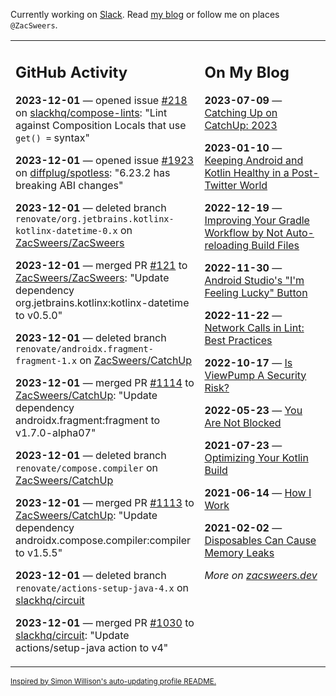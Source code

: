 Currently working on [Slack](https://slack.com/). Read [my blog](https://zacsweers.dev/) or follow me on places `@ZacSweers`.

<table><tr><td valign="top" width="60%">

## GitHub Activity
<!-- githubActivity starts -->
**2023-12-01** — opened issue [#218](https://github.com/slackhq/compose-lints/issues/218) on [slackhq/compose-lints](https://github.com/slackhq/compose-lints): "Lint against Composition Locals that use `get() =` syntax"

**2023-12-01** — opened issue [#1923](https://github.com/diffplug/spotless/issues/1923) on [diffplug/spotless](https://github.com/diffplug/spotless): "6.23.2 has breaking ABI changes"

**2023-12-01** — deleted branch `renovate/org.jetbrains.kotlinx-kotlinx-datetime-0.x` on [ZacSweers/ZacSweers](https://github.com/ZacSweers/ZacSweers)

**2023-12-01** — merged PR [#121](https://github.com/ZacSweers/ZacSweers/pull/121) to [ZacSweers/ZacSweers](https://github.com/ZacSweers/ZacSweers): "Update dependency org.jetbrains.kotlinx:kotlinx-datetime to v0.5.0"

**2023-12-01** — deleted branch `renovate/androidx.fragment-fragment-1.x` on [ZacSweers/CatchUp](https://github.com/ZacSweers/CatchUp)

**2023-12-01** — merged PR [#1114](https://github.com/ZacSweers/CatchUp/pull/1114) to [ZacSweers/CatchUp](https://github.com/ZacSweers/CatchUp): "Update dependency androidx.fragment:fragment to v1.7.0-alpha07"

**2023-12-01** — deleted branch `renovate/compose.compiler` on [ZacSweers/CatchUp](https://github.com/ZacSweers/CatchUp)

**2023-12-01** — merged PR [#1113](https://github.com/ZacSweers/CatchUp/pull/1113) to [ZacSweers/CatchUp](https://github.com/ZacSweers/CatchUp): "Update dependency androidx.compose.compiler:compiler to v1.5.5"

**2023-12-01** — deleted branch `renovate/actions-setup-java-4.x` on [slackhq/circuit](https://github.com/slackhq/circuit)

**2023-12-01** — merged PR [#1030](https://github.com/slackhq/circuit/pull/1030) to [slackhq/circuit](https://github.com/slackhq/circuit): "Update actions/setup-java action to v4"
<!-- githubActivity ends -->
</td><td valign="top" width="40%">

## On My Blog
<!-- blog starts -->
**2023-07-09** — [Catching Up on CatchUp: 2023](https://www.zacsweers.dev/catching-up-on-catchup-2023/)

**2023-01-10** — [Keeping Android and Kotlin Healthy in a Post-Twitter World](https://www.zacsweers.dev/keeping-android-healthy/)

**2022-12-19** — [Improving Your Gradle Workflow by Not Auto-reloading Build Files](https://www.zacsweers.dev/improving-your-workflow-by-not-auto-reloading-build-files/)

**2022-11-30** — [Android Studio's "I'm Feeling Lucky" Button](https://www.zacsweers.dev/android-studios-im-feeling-lucky-button/)

**2022-11-22** — [Network Calls in Lint: Best Practices](https://www.zacsweers.dev/network-calls-in-lint-best-practices/)

**2022-10-17** — [Is ViewPump A Security Risk?](https://www.zacsweers.dev/is-viewpump-a-security-risk/)

**2022-05-23** — [You Are Not Blocked](https://www.zacsweers.dev/you-are-not-blocked/)

**2021-07-23** — [Optimizing Your Kotlin Build](https://www.zacsweers.dev/optimizing-your-kotlin-build/)

**2021-06-14** — [How I Work](https://www.zacsweers.dev/how-i-work/)

**2021-02-02** — [Disposables Can Cause Memory Leaks](https://www.zacsweers.dev/disposables-can-cause-memory-leaks/)
<!-- blog ends -->
_More on [zacsweers.dev](https://zacsweers.dev/)_
</td></tr></table>

<sub><a href="https://simonwillison.net/2020/Jul/10/self-updating-profile-readme/">Inspired by Simon Willison's auto-updating profile README.</a></sub>